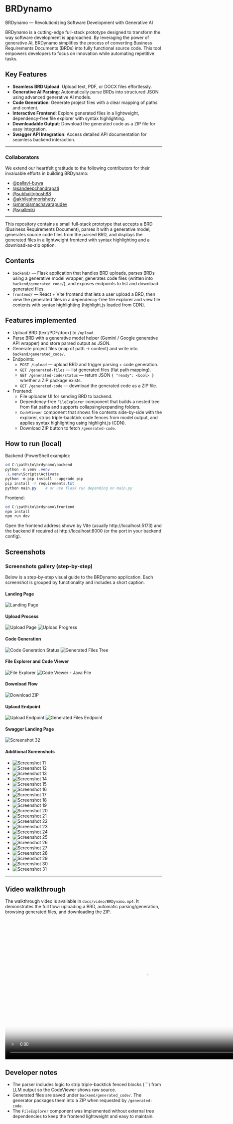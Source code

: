 # BRDynamo

BRDynamo — Revolutionizing Software Development with Generative AI

BRDynamo is a cutting-edge full-stack prototype designed to transform the way software development is approached. By leveraging the power of generative AI, BRDynamo simplifies the process of converting Business Requirements Documents (BRDs) into fully functional source code. This tool empowers developers to focus on innovation while automating repetitive tasks.

## Key Features

- **Seamless BRD Upload**: Upload text, PDF, or DOCX files effortlessly.
- **Generative AI Parsing**: Automatically parse BRDs into structured JSON using advanced generative AI models.
- **Code Generation**: Generate project files with a clear mapping of paths and content.
- **Interactive Frontend**: Explore generated files in a lightweight, dependency-free file explorer with syntax highlighting.
- **Downloadable Output**: Download the generated code as a ZIP file for easy integration.
- **Swagger API Integration**: Access detailed API documentation for seamless backend interaction.

---

### Collaborators

We extend our heartfelt gratitude to the following contributors for their invaluable efforts in building BRDynamo:

- [@pallavi-buwa](https://github.com/pallavi-buwa)
- [@sandeepchandrapati](https://github.com/sandeepchandrapati)
- [@subhajitghosh88](https://github.com/subhajitghosh88)
- [@akhileshmorishetty](https://github.com/akhileshmorishetty)
- [@manojamachavarapudev](https://github.com/manojamachavarapudev)
- [@sgallenki](https://github.com/sgallenki)

---

This repository contains a small full-stack prototype that accepts a BRD (Business Requirements Document), parses it with a generative model, generates source code files from the parsed BRD, and displays the generated files in a lightweight frontend with syntax highlighting and a download-as-zip option.

## Contents

- `backend/` — Flask application that handles BRD uploads, parses BRDs using a generative model wrapper, generates code files (written into `backend/generated_code/`), and exposes endpoints to list and download generated files.
- `frontend/` — React + Vite frontend that lets a user upload a BRD, then view the generated files in a dependency-free file explorer and view file contents with syntax highlighting (highlight.js loaded from CDN).

## Features implemented

- Upload BRD (text/PDF/docx) to `/upload`.
- Parse BRD with a generative model helper (Gemini / Google generative API wrapper) and store parsed output as JSON.
- Generate project files (map of path -> content) and write into `backend/generated_code/`.
- Endpoints:
	- `POST /upload` — upload BRD and trigger parsing + code generation.
	- `GET /generated-files` — list generated files (flat path mapping).
	- `GET /generated-code/status` — return JSON `{ "ready": <bool> }` whether a ZIP package exists.
	- `GET /generated-code` — download the generated code as a ZIP file.
- Frontend:
	- File uploader UI for sending BRD to backend.
	- Dependency-free `FileExplorer` component that builds a nested tree from flat paths and supports collapsing/expanding folders.
	- `CodeViewer` component that shows file contents side-by-side with the explorer, strips triple-backtick code fences from model output, and applies syntax highlighting using highlight.js (CDN).
	- Download ZIP button to fetch `/generated-code`.

## How to run (local)

Backend (PowerShell example):

```powershell
cd C:\path\to\brdynamo\backend
python -m venv .venv
.\.venv\Scripts\Activate
python -m pip install --upgrade pip
pip install -r requirements.txt
python main.py    # or use flask run depending on main.py
```

Frontend:

```powershell
cd C:\path\to\brdynamo\frontend
npm install
npm run dev
```

Open the frontend address shown by Vite (usually http://localhost:5173) and the backend if required at http://localhost:8000 (or the port in your backend config).

## Screenshots

### Screenshots gallery (step-by-step)

Below is a step-by-step visual guide to the BRDynamo application. Each screenshot is grouped by functionality and includes a short caption.

#### Landing Page
![Landing Page](docs/screenshots/screenshot_1.png)

#### Upload Process
![Upload Page](docs/screenshots/screenshot_2.png)
![Upload Progress](docs/screenshots/screenshot_3.png)

#### Code Generation
![Code Generation Status](docs/screenshots/screenshot_4.png)
![Generated Files Tree](docs/screenshots/screenshot_5.png)

#### File Explorer and Code Viewer
![File Explorer](docs/screenshots/screenshot_6.png)
![Code Viewer - Java File](docs/screenshots/screenshot_7.png)

#### Download Flow
![Download ZIP](docs/screenshots/screenshot_8.png)

#### Uplaod Endpoint
![Upload Endpoint](docs/screenshots/screenshot_9.png)
![Generated Files Endpoint](docs/screenshots/screenshot_10.png)

#### Swagger Landing Page
![Screenshot 32](docs/screenshots/swagger-ui.png)

#### Additional Screenshots

- ![Screenshot 11](docs/screenshots/screenshot_11.png)
- ![Screenshot 12](docs/screenshots/screenshot_12.png)
- ![Screenshot 13](docs/screenshots/screenshot_13.png)
- ![Screenshot 14](docs/screenshots/screenshot_14.png)
- ![Screenshot 15](docs/screenshots/screenshot_15.png)
- ![Screenshot 16](docs/screenshots/screenshot_16.png)
- ![Screenshot 17](docs/screenshots/screenshot_17.png)
- ![Screenshot 18](docs/screenshots/screenshot_18.png)
- ![Screenshot 19](docs/screenshots/screenshot_19.png)
- ![Screenshot 20](docs/screenshots/screenshot_20.png)
- ![Screenshot 21](docs/screenshots/screenshot_21.png)
- ![Screenshot 22](docs/screenshots/screenshot_22.png)
- ![Screenshot 23](docs/screenshots/screenshot_23.png)
- ![Screenshot 24](docs/screenshots/screenshot_24.png)
- ![Screenshot 25](docs/screenshots/screenshot_25.png)
- ![Screenshot 26](docs/screenshots/screenshot_26.png)
- ![Screenshot 27](docs/screenshots/screenshot_27.png)
- ![Screenshot 28](docs/screenshots/screenshot_28.png)
- ![Screenshot 29](docs/screenshots/screenshot_29.png)
- ![Screenshot 30](docs/screenshots/screenshot_30.png)
- ![Screenshot 31](docs/screenshots/screenshot_31.png)

---

## Video walkthrough

The walkthrough video is available in `docs/video/BRDynamo.mp4`. It demonstrates the full flow: uploading a BRD, automatic parsing/generation, browsing generated files, and downloading the ZIP.

<video controls width="900" poster="docs/screenshots/screenshot_1.png">
	<source src="docs/video/BRDynamo.mp4" type="video/mp4">
	Your browser does not support the video tag. You can download the walkthrough directly: [docs/video/BRDynamo.mp4](docs/video/BRDynamo.mp4)
</video>

## Developer notes

- The parser includes logic to strip triple-backtick fenced blocks (```) from LLM output so the CodeViewer shows raw source.
- Generated files are saved under `backend/generated_code/`. The generator packages them into a ZIP when requested by `/generated-code`.
- The `FileExplorer` component was implemented without external tree dependencies to keep the frontend lightweight and easy to maintain.

